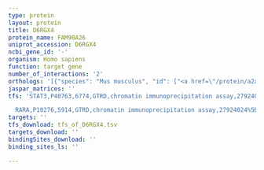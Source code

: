 ```yaml
---
type: protein
layout: protein
title: D6RGX4
protein_name: FAM90A26
uniprot_accession: D6RGX4
ncbi_gene_id: '-'
organism: Homo sapiens
function: target gene
number_of_interactions: '2'
orthologs: '[{"species": "Mus musculus", "id": ["<a href=\"/protein/a2a4e2\">A2A4E2</a>", "<a href=\"/protein/q9d4f3\">Q9D4F3</a>"]}, {"species": "Rattus norvegicus", "id": ["A0A0G2KA60"]}]'
jaspar_matrices: ''
tfs: 'STAT3,P40763,6774,GTRD,chromatin immunoprecipitation assay,27924024%5Buid%5D,No

  RARA,P10276,5914,GTRD,chromatin immunoprecipitation assay,27924024%5Buid%5D,No'
targets: ''
tfs_download: tfs_of_D6RGX4.tsv
targets_download: ''
bindingSites_download: ''
binding_sites_ls: ''

---
```


